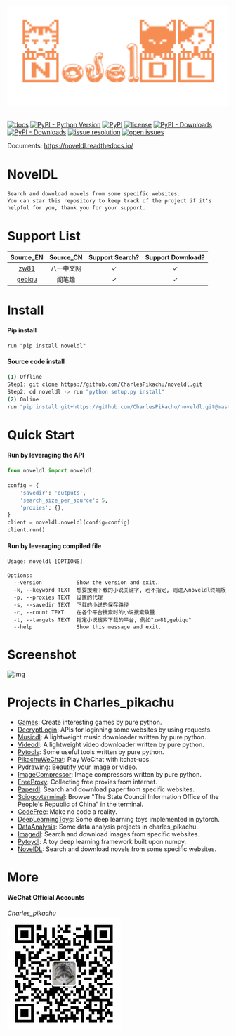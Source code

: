 <div align="center">
  <img src="./docs/logo.png" width="600"/>
</div>
<br />

[![docs](https://img.shields.io/badge/docs-latest-blue)](https://noveldl.readthedocs.io/)
[![PyPI - Python Version](https://img.shields.io/pypi/pyversions/noveldl)](https://pypi.org/project/noveldl/)
[![PyPI](https://img.shields.io/pypi/v/noveldl)](https://pypi.org/project/noveldl)
[![license](https://img.shields.io/github/license/CharlesPikachu/noveldl.svg)](https://github.com/CharlesPikachu/noveldl/blob/master/LICENSE)
[![PyPI - Downloads](https://pepy.tech/badge/noveldl)](https://pypi.org/project/noveldl/)
[![PyPI - Downloads](https://img.shields.io/pypi/dm/noveldl?style=flat-square)](https://pypi.org/project/noveldl/)
[![issue resolution](https://isitmaintained.com/badge/resolution/CharlesPikachu/noveldl.svg)](https://github.com/CharlesPikachu/noveldl/issues)
[![open issues](https://isitmaintained.com/badge/open/CharlesPikachu/noveldl.svg)](https://github.com/CharlesPikachu/noveldl/issues)

Documents: https://noveldl.readthedocs.io/


# NovelDL

```
Search and download novels from some specific websites.
You can star this repository to keep track of the project if it's helpful for you, thank you for your support.
```


# Support List

|  Source_EN                          |  Source_CN       |   Support Search?  |  Support Download?   |
|  :----:                             |  :----:          |   :----:           |  :----:              |
|  [zw81](https://www.81zw.com/)      |  八一中文网      |   ✓                |  ✓                   |
|  [gebiqu](https://www.gebiqu.com/)  |  阁笔趣          |   ✓                |  ✓                   |


# Install

#### Pip install

```
run "pip install noveldl"
```

#### Source code install

```sh
(1) Offline
Step1: git clone https://github.com/CharlesPikachu/noveldl.git
Step2: cd noveldl -> run "python setup.py install"
(2) Online
run "pip install git+https://github.com/CharlesPikachu/noveldl.git@master"
```


# Quick Start

#### Run by leveraging the API

```python
from noveldl import noveldl

config = {
    'savedir': 'outputs',
    'search_size_per_source': 5,
    'proxies': {},
}
client = noveldl.noveldl(config=config)
client.run()
```

#### Run by leveraging compiled file

```
Usage: noveldl [OPTIONS]

Options:
  --version           Show the version and exit.
  -k, --keyword TEXT  想要搜索下载的小说关键字, 若不指定, 则进入noveldl终端版
  -p, --proxies TEXT  设置的代理
  -s, --savedir TEXT  下载的小说的保存路径
  -c, --count TEXT    在各个平台搜索时的小说搜索数量
  -t, --targets TEXT  指定小说搜索下载的平台, 例如"zw81,gebiqu"
  --help              Show this message and exit.
```


# Screenshot

![img](./docs/screenshot.gif)


# Projects in Charles_pikachu

- [Games](https://github.com/CharlesPikachu/Games): Create interesting games by pure python.
- [DecryptLogin](https://github.com/CharlesPikachu/DecryptLogin): APIs for loginning some websites by using requests.
- [Musicdl](https://github.com/CharlesPikachu/musicdl): A lightweight music downloader written by pure python.
- [Videodl](https://github.com/CharlesPikachu/videodl): A lightweight video downloader written by pure python.
- [Pytools](https://github.com/CharlesPikachu/pytools): Some useful tools written by pure python.
- [PikachuWeChat](https://github.com/CharlesPikachu/pikachuwechat): Play WeChat with itchat-uos.
- [Pydrawing](https://github.com/CharlesPikachu/pydrawing): Beautify your image or video.
- [ImageCompressor](https://github.com/CharlesPikachu/imagecompressor): Image compressors written by pure python.
- [FreeProxy](https://github.com/CharlesPikachu/freeproxy): Collecting free proxies from internet.
- [Paperdl](https://github.com/CharlesPikachu/paperdl): Search and download paper from specific websites.
- [Sciogovterminal](https://github.com/CharlesPikachu/sciogovterminal): Browse "The State Council Information Office of the People's Republic of China" in the terminal.
- [CodeFree](https://github.com/CharlesPikachu/codefree): Make no code a reality.
- [DeepLearningToys](https://github.com/CharlesPikachu/deeplearningtoys): Some deep learning toys implemented in pytorch.
- [DataAnalysis](https://github.com/CharlesPikachu/dataanalysis): Some data analysis projects in charles_pikachu.
- [Imagedl](https://github.com/CharlesPikachu/imagedl): Search and download images from specific websites.
- [Pytoydl](https://github.com/CharlesPikachu/pytoydl): A toy deep learning framework built upon numpy.
- [NovelDL](https://github.com/CharlesPikachu/noveldl): Search and download novels from some specific websites.


# More

#### WeChat Official Accounts

*Charles_pikachu*  
![img](./docs/pikachu.jpg)